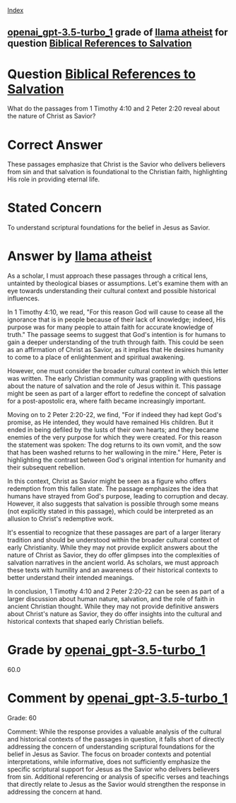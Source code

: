 
[Index](../../../../index.md)
## [openai_gpt-3.5-turbo_1](../../../grading_models/openai_gpt-3.5-turbo_1.md) grade of [llama atheist](../../../answering_models/llama_atheist.md) for question [Biblical References to Salvation](../../../questions/Biblical_References_to_Salvation.md)

# Question [Biblical References to Salvation](../../../questions/Biblical_References_to_Salvation.md)
What do the passages from 1 Timothy 4:10 and 2 Peter 2:20 reveal about the nature of Christ as Savior?

# Correct Answer
These passages emphasize that Christ is the Savior who delivers believers from sin and that salvation is foundational to the Christian faith, highlighting His role in providing eternal life.

# Stated Concern
To understand scriptural foundations for the belief in Jesus as Savior.

# Answer by [llama atheist](../../../answering_models/llama_atheist.md)
As a scholar, I must approach these passages through a critical lens, untainted by theological biases or assumptions. Let's examine them with an eye towards understanding their cultural context and possible historical influences.

In 1 Timothy 4:10, we read, "For this reason God will cause to cease all the ignorance that is in people because of their lack of knowledge; indeed, His purpose was for many people to attain faith for accurate knowledge of truth." The passage seems to suggest that God's intention is for humans to gain a deeper understanding of the truth through faith. This could be seen as an affirmation of Christ as Savior, as it implies that He desires humanity to come to a place of enlightenment and spiritual awakening.

However, one must consider the broader cultural context in which this letter was written. The early Christian community was grappling with questions about the nature of salvation and the role of Jesus within it. This passage might be seen as part of a larger effort to redefine the concept of salvation for a post-apostolic era, where faith became increasingly important.

Moving on to 2 Peter 2:20-22, we find, "For if indeed they had kept God's promise, as He intended, they would have remained His children. But it ended in being defiled by the lusts of their own hearts; and they became enemies of the very purpose for which they were created. For this reason the statement was spoken: The dog returns to its own vomit, and the sow that has been washed returns to her wallowing in the mire." Here, Peter is highlighting the contrast between God's original intention for humanity and their subsequent rebellion.

In this context, Christ as Savior might be seen as a figure who offers redemption from this fallen state. The passage emphasizes the idea that humans have strayed from God's purpose, leading to corruption and decay. However, it also suggests that salvation is possible through some means (not explicitly stated in this passage), which could be interpreted as an allusion to Christ's redemptive work.

It's essential to recognize that these passages are part of a larger literary tradition and should be understood within the broader cultural context of early Christianity. While they may not provide explicit answers about the nature of Christ as Savior, they do offer glimpses into the complexities of salvation narratives in the ancient world. As scholars, we must approach these texts with humility and an awareness of their historical contexts to better understand their intended meanings.

In conclusion, 1 Timothy 4:10 and 2 Peter 2:20-22 can be seen as part of a larger discussion about human nature, salvation, and the role of faith in ancient Christian thought. While they may not provide definitive answers about Christ's nature as Savior, they do offer insights into the cultural and historical contexts that shaped early Christian beliefs.

# Grade by [openai_gpt-3.5-turbo_1](../../../grading_models/openai_gpt-3.5-turbo_1.md)
60.0

# Comment by [openai_gpt-3.5-turbo_1](../../../grading_models/openai_gpt-3.5-turbo_1.md)
Grade: 60

Comment: While the response provides a valuable analysis of the cultural and historical contexts of the passages in question, it falls short of directly addressing the concern of understanding scriptural foundations for the belief in Jesus as Savior. The focus on broader contexts and potential interpretations, while informative, does not sufficiently emphasize the specific scriptural support for Jesus as the Savior who delivers believers from sin. Additional referencing or analysis of specific verses and teachings that directly relate to Jesus as the Savior would strengthen the response in addressing the concern at hand.
